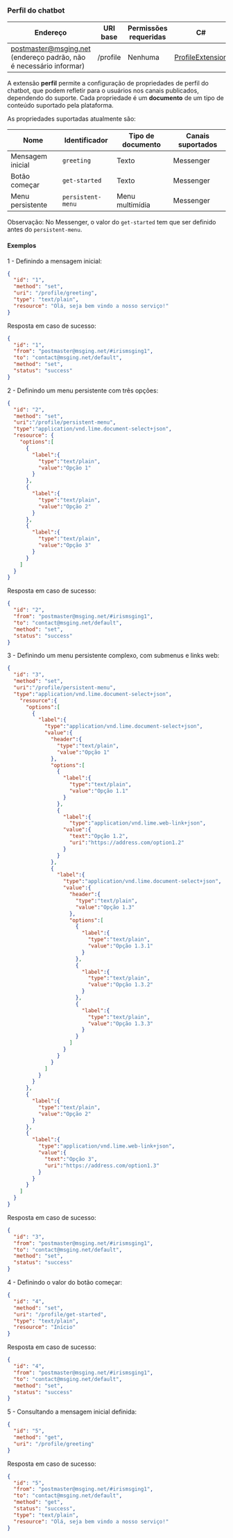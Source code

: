 
### Perfil do chatbot
| Endereço              | URI base     | Permissões requeridas   | C#              |
|-----------------------|--------------|-------------------------|-----------------|
| postmaster@msging.net (endereço padrão, não é necessário informar) | /profile | Nenhuma | [ProfileExtension](https://github.com/takenet/blip-sdk-csharp/tree/master/src/Take.Blip.Client/ExtensionsProfile/ProfileExtension.cs) |

A extensão **perfil** permite a configuração de propriedades de perfil do chatbot, que podem refletir para o usuários nos canais publicados, dependendo do suporte. Cada propriedade é um **documento** de um tipo de conteúdo suportado pela plataforma.

As propriedades suportadas atualmente são:

| Nome             | Identificador     | Tipo de documento | Canais suportados   |
|------------------|-------------------|-------------------|---------------------|
| Mensagem inicial | `greeting`        | Texto             | Messenger           |
| Botão começar    | `get-started`     | Texto             | Messenger           |
| Menu persistente | `persistent-menu` | Menu multimídia   | Messenger           |

Observação: No Messenger, o valor do `get-started` tem que ser definido antes do `persistent-menu`.

#### Exemplos
1 - Definindo a mensagem inicial:
```json
{  
  "id": "1",
  "method": "set",
  "uri": "/profile/greeting",
  "type": "text/plain",
  "resource": "Olá, seja bem vindo a nosso serviço!"
}
```
Resposta em caso de sucesso:
```json
{
  "id": "1",
  "from": "postmaster@msging.net/#irismsging1",
  "to": "contact@msging.net/default",
  "method": "set",
  "status": "success"
}
```

2 - Definindo um menu persistente com três opções:
```json
{  
  "id": "2",
  "method": "set",
  "uri":"/profile/persistent-menu",
  "type":"application/vnd.lime.document-select+json",
  "resource": {
    "options":[
      {
        "label":{
          "type":"text/plain",
          "value":"Opção 1"
        }
      },
      {
        "label":{
          "type":"text/plain",
          "value":"Opção 2"
        }
      },
      {
        "label":{
          "type":"text/plain",
          "value":"Opção 3"
        }
      }
    ]
  }
}
```
Resposta em caso de sucesso:
```json
{
  "id": "2",
  "from": "postmaster@msging.net/#irismsging1",
  "to": "contact@msging.net/default",
  "method": "set",
  "status": "success"
}
```


3 - Definindo um menu persistente complexo, com submenus e links web:
```json
{  
  "id": "3",
  "method": "set",
  "uri":"/profile/persistent-menu",
  "type":"application/vnd.lime.document-select+json",
    "resource":{
      "options":[
        {
          "label":{
            "type":"application/vnd.lime.document-select+json",
            "value":{
              "header":{
                "type":"text/plain",
                "value":"Opção 1"
              },
              "options":[
                {
                  "label":{
                    "type":"text/plain",
                    "value":"Opção 1.1"
                  }
                },
                {
                  "label":{
                    "type":"application/vnd.lime.web-link+json",
                  "value":{
                    "text":"Opção 1.2",
                    "uri":"https://address.com/option1.2"
                  }
                }
              },
              {
                "label":{
                  "type":"application/vnd.lime.document-select+json",
                  "value":{
                    "header":{
                      "type":"text/plain",
                      "value":"Opção 1.3"
                    },
                    "options":[
                      {
                        "label":{
                          "type":"text/plain",
                          "value":"Opção 1.3.1"
                        }
                      },
                      {
                        "label":{
                          "type":"text/plain",
                          "value":"Opção 1.3.2"
                        }
                      },
                      {
                        "label":{
                          "type":"text/plain",
                          "value":"Opção 1.3.3"
                        }
                      }
                    ]
                  }
                }
              }
            ]
          }
        }
      },
      {
        "label":{
          "type":"text/plain",
          "value":"Opção 2"
        }
      },
      {
        "label":{
          "type":"application/vnd.lime.web-link+json",
          "value":{
            "text":"Opção 3",
            "uri":"https://address.com/option1.3"
          }
        }
      }
    ]
  }
}
```
Resposta em caso de sucesso:
```json
{
  "id": "3",
  "from": "postmaster@msging.net/#irismsging1",
  "to": "contact@msging.net/default",
  "method": "set",
  "status": "success"
}
```
4 - Definindo o valor do botão começar:
```json
{  
  "id": "4",
  "method": "set",
  "uri": "/profile/get-started",
  "type": "text/plain",
  "resource": "Início"
}
```
Resposta em caso de sucesso:
```json
{
  "id": "4",
  "from": "postmaster@msging.net/#irismsging1",
  "to": "contact@msging.net/default",
  "method": "set",
  "status": "success"
}
```

5 - Consultando a mensagem inicial definida:
```json
{  
  "id": "5",
  "method": "get",
  "uri": "/profile/greeting"  
}
```
Resposta em caso de sucesso:
```json
{
  "id": "5",
  "from": "postmaster@msging.net/#irismsging1",
  "to": "contact@msging.net/default",
  "method": "get",
  "status": "success",
  "type": "text/plain",
  "resource": "Olá, seja bem vindo a nosso serviço!"
}
```

